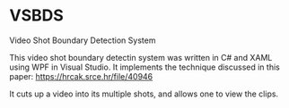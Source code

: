 # VSBDS
Video Shot Boundary Detection System

This video shot boundary detectin system was written in C# and XAML using WPF in Visual Studio. It implements the technique discussed in this paper: https://hrcak.srce.hr/file/40946

It cuts up a video into its multiple shots, and allows one to view the clips.
